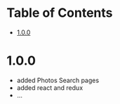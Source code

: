 

# Table of Contents #
<!-- START doctoc generated TOC please keep comment here to allow auto update -->
<!-- DON'T EDIT THIS SECTION, INSTEAD RE-RUN doctoc TO UPDATE -->


- [1.0.0](#100)

<!-- END doctoc generated TOC please keep comment here to allow auto update -->

# 1.0.0
- added Photos Search pages
- added react and redux
- ...

